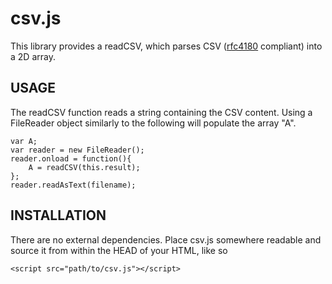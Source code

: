 csv.js
======

This library provides a readCSV, which parses CSV ([rfc4180][l1] compliant)
into a 2D array.

USAGE
-----

The readCSV function reads a string containing the CSV content. Using a
FileReader object similarly to the following will populate the array
"A".

    var A;
    var reader = new FileReader();
    reader.onload = function(){
        A = readCSV(this.result);
    };
    reader.readAsText(filename);

INSTALLATION
------------

There are no external dependencies. Place csv.js somewhere readable and
source it from within the HEAD of your HTML, like so

    <script src="path/to/csv.js"></script>

[l1]: https://www.ietf.org/rfc/rfc4180.txt
